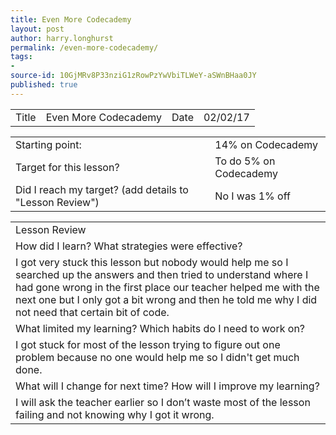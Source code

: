 ```yaml
---
title: Even More Codecademy
layout: post
author: harry.longhurst
permalink: /even-more-codecademy/
tags:
- 
source-id: 10GjMRv8P33nziG1zRowPzYwVbiTLWeY-aSWnBHaa0JY
published: true
---
```

<table>
  <tr>
    <td>Title</td>
    <td>Even More Codecademy</td>
    <td>Date</td>
    <td>02/02/17</td>
  </tr>
</table>


<table>
  <tr>
    <td>Starting point:</td>
    <td>14% on Codecademy</td>
  </tr>
  <tr>
    <td>Target for this lesson?</td>
    <td>To do 5% on Codecademy</td>
  </tr>
  <tr>
    <td>Did I reach my target? 
(add details to "Lesson Review")</td>
    <td>No I was 1% off</td>
  </tr>
</table>


<table>
  <tr>
    <td>Lesson Review</td>
  </tr>
  <tr>
    <td>How did I learn? What strategies were effective? </td>
  </tr>
  <tr>
    <td>I got very stuck this lesson but nobody would help me so I searched up the answers and then tried to understand where I had gone wrong in the first place our teacher helped me with the next one but I only got a bit wrong and then he told me why I did not need that certain bit of code.</td>
  </tr>
  <tr>
    <td>What limited my learning? Which habits do I need to work on? </td>
  </tr>
  <tr>
    <td>I got stuck for most of the lesson trying to figure out one problem because no one would help me so I didn't get much done.</td>
  </tr>
  <tr>
    <td>What will I change for next time? How will I improve my learning?</td>
  </tr>
  <tr>
    <td>I will ask the teacher earlier so I don’t waste most of the lesson failing and not knowing why I got it wrong.</td>
  </tr>
</table>


